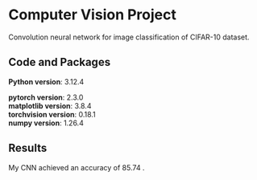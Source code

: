# Computer Vision Project

Convolution neural network for image classification of CIFAR-10 dataset.

## Code and Packages

**Python version**: 3.12.4

**pytorch version**: 2.3.0 <br />
**matplotlib version**: 3.8.4 <br />
**torchvision version**: 0.18.1 <br />
**numpy version**: 1.26.4 <br />

## Results

My CNN achieved an accuracy of 85.74 .
